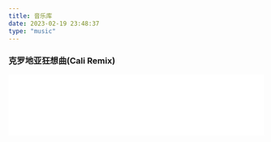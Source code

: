 ```yaml
---
title: 音乐库
date: 2023-02-19 23:48:37
type: "music"
---
```


<!-- # Emo版块

### 凄美地-郭顶
<iframe frameborder="no" border="0" marginwidth="0" marginheight="0" width=100% height=120 src="//music.163.com/outchain/player?type=2&id=33367876&auto=1&height=66"></iframe> -->


### 克罗地亚狂想曲(Cali Remix)
<iframe frameborder="no" border="0" marginwidth="0" marginheight="0" width=100% height=120 src="//music.163.com/outchain/player?type=2&id=33367876&auto=1&height=66"></iframe>
